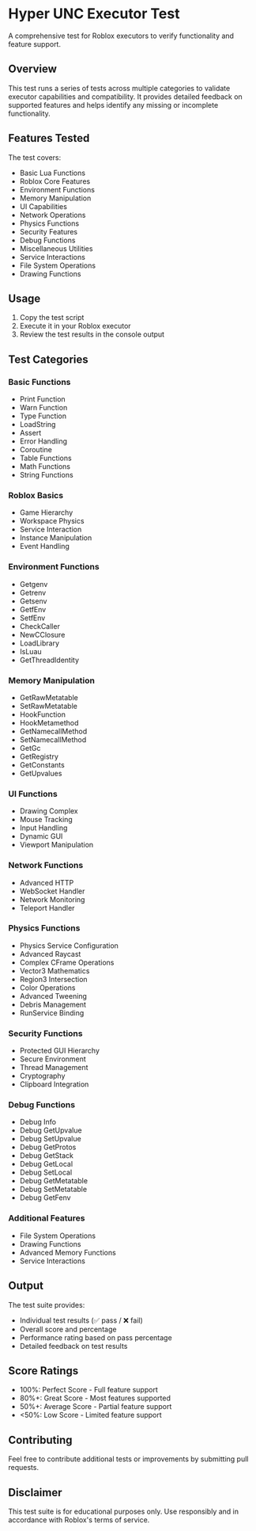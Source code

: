 # Hyper UNC Executor Test

A comprehensive test for Roblox executors to verify functionality and feature support.

## Overview

This test runs a series of tests across multiple categories to validate executor capabilities and compatibility. It provides detailed feedback on supported features and helps identify any missing or incomplete functionality.

## Features Tested

The test covers:

- Basic Lua Functions
- Roblox Core Features
- Environment Functions
- Memory Manipulation
- UI Capabilities 
- Network Operations
- Physics Functions
- Security Features
- Debug Functions
- Miscellaneous Utilities
- Service Interactions
- File System Operations
- Drawing Functions

## Usage

1. Copy the test script
2. Execute it in your Roblox executor
3. Review the test results in the console output

## Test Categories

### Basic Functions
- Print Function
- Warn Function
- Type Function
- LoadString
- Assert
- Error Handling
- Coroutine
- Table Functions
- Math Functions
- String Functions

### Roblox Basics
- Game Hierarchy
- Workspace Physics
- Service Interaction
- Instance Manipulation
- Event Handling

### Environment Functions
- Getgenv
- Getrenv
- Getsenv
- GetfEnv
- SetfEnv
- CheckCaller
- NewCClosure
- LoadLibrary
- IsLuau
- GetThreadIdentity

### Memory Manipulation
- GetRawMetatable
- SetRawMetatable
- HookFunction
- HookMetamethod
- GetNamecallMethod
- SetNamecallMethod
- GetGc
- GetRegistry
- GetConstants
- GetUpvalues

### UI Functions
- Drawing Complex
- Mouse Tracking
- Input Handling
- Dynamic GUI
- Viewport Manipulation

### Network Functions
- Advanced HTTP
- WebSocket Handler
- Network Monitoring
- Teleport Handler

### Physics Functions
- Physics Service Configuration
- Advanced Raycast
- Complex CFrame Operations
- Vector3 Mathematics
- Region3 Intersection
- Color Operations
- Advanced Tweening
- Debris Management
- RunService Binding

### Security Functions
- Protected GUI Hierarchy
- Secure Environment
- Thread Management
- Cryptography
- Clipboard Integration

### Debug Functions
- Debug Info
- Debug GetUpvalue
- Debug SetUpvalue
- Debug GetProtos
- Debug GetStack
- Debug GetLocal
- Debug SetLocal
- Debug GetMetatable
- Debug SetMetatable
- Debug GetFenv

### Additional Features
- File System Operations
- Drawing Functions
- Advanced Memory Functions
- Service Interactions

## Output

The test suite provides:
- Individual test results (✅ pass / ❌ fail)
- Overall score and percentage
- Performance rating based on pass percentage
- Detailed feedback on test results

## Score Ratings

- 100%: Perfect Score - Full feature support
- 80%+: Great Score - Most features supported
- 50%+: Average Score - Partial feature support
- <50%: Low Score - Limited feature support

## Contributing

Feel free to contribute additional tests or improvements by submitting pull requests.

## Disclaimer

This test suite is for educational purposes only. Use responsibly and in accordance with Roblox's terms of service.
